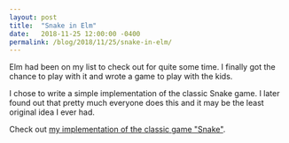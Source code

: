 ```yaml
---
layout: post
title:  "Snake in Elm"
date:   2018-11-25 12:00:00 -0400
permalink: /blog/2018/11/25/snake-in-elm/
---
```


Elm had been on my list to check out for quite some time. I finally got the chance to play with it and wrote a game to play with the kids.
<!--break-->

I chose to write a simple implementation of the classic Snake game. I later found out that pretty much everyone does this and it may be the least original idea I ever had.

Check out [my implementation of the classic game "Snake"][snake-impl].

[snake-impl]: /snake/